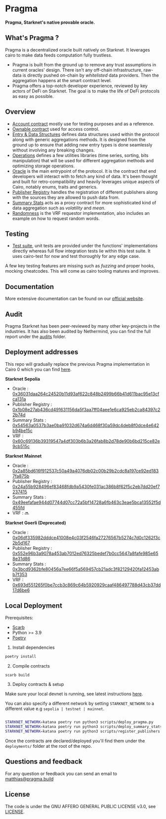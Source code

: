 # Pragma

**Pragma, Starknet's native provable oracle.**

What's Pragma ?
---

Pragma is a decentralized oracle built natively on Starknet. It leverages cairo to make data feeds computation fully trustless.

-  Pragma is built from the ground up to remove any trust assumptions in current oracles' design.
There isn't any off-chain infrastructure, raw-data is directly pushed on-chain by *whitelisted* data providers. Then the aggregation happens at the smart contract level.
- Pragma offers a top-notch developer experience, reviewed by key actors of DeFi on Starknet. The goal is to make the life of DeFi protocols as easy as possible.

Overview
---

- <a href="/src/account">Account contract</a> mostly use for testing purposes and as a reference.
- <a href="/src/admin">Ownable contract</a> used for access control.
- <a href="/src/entry">Entry & Data Structures</a> defines data structures used within the protocol along with generic aggregations methods. It is designed from the ground up to ensure that adding new entry types is done seamlessly without involving any breaking changes.
- <a href="/src/operations">Operations</a> defines a few utilities libraries (time series, sorting, bits manipulation) that will be used for different aggregation methods and optimizing storage operations.
- <a href="/src/oracle">Oracle</a> is the main entrypoint of the protocol. It is the contract that end developers will interact with to fetch any kind of data. It's been thought and built for retro-compatibility and heavily leverages unique aspects of Cairo, notably enums, traits and generics.
- <a href="/src/publisher_registry">Publisher Registry</a> handles the registration of different publishers along with the sources they are allowed to push data from.
- <a href="/src/compute_engines">Summary Stats</a> acts as a proxy contract for more sophisticated kind of data aggregation such as *volatility* and *mean*.
- <a href="/src/randomness">Randomness</a> is the VRF requestor implementation, also includes an example on how to request random words.

## Testing

- <a href="/src/tests">Test suite</a>, unit tests are provided under the functions' implementations directly whereas full flow integration tests lie within this test suite. It uses cairo-test for now and test thoroughly for any edge case.

A few key testing features are missing such as *fuzzing* and proper hooks, mocking cheatcodes. This will come as cairo tooling matures and improves.

Documentation
---

More extensive documentation can be found on our [official website](https://docs.pragma.build/).

Audit
---

Pragma Starknet has been peer-reviewed by many other key-projects in the industries.
It has also been audited by Nethermind, you can find the full report under the <a href='/audits'>audits</a> folder.


Deployment addresses
---

This repo will gradually replace the previous Pragma implementation in Cairo 0 which you can find [here](https://github.com/Astraly-Labs/pragma-contracts).

**Starknet Sepolia**
- Oracle : [0x36031daa264c24520b11d93af622c848b2499b66b41d611bac95e13cfca131a](https://sepolia.voyager.online/contract/0x36031daa264c24520b11d93af622c848b2499b66b41d611bac95e13cfca131a)
- Publisher Registry : [0x1b08e27ab436cd491631156da5f3aa7ff04aee1e6ca925eb2ca84397c22b74d](https://sepolia.voyager.online/contract/0x1b08e27ab436cd491631156da5f3aa7ff04aee1e6ca925eb2ca84397c22b74d)
- Summary Stats : [0x54563a0537b3ae0ba91032d674a6d468f30a59dc4deb8f0dce4e642b94be15c](https://sepolia.voyager.online/contract/0x54563a0537b3ae0ba91032d674a6d468f30a59dc4deb8f0dce4e642b94be15c)
- VRF : [0x60c69136b39319547a4df303b6b3a26fab8b2d78de90b6bd215ce82e9cb515c](https://sepolia.voyager.online/contract/0x60c69136b39319547a4df303b6b3a26fab8b2d78de90b6bd215ce82e9cb515c)

**Starknet Mainnet**
- Oracle : [0x2a85bd616f912537c50a49a4076db02c00b29b2cdc8a197ce92ed1837fa875b](https://voyager.online/contract/0x2a85bd616f912537c50a49a4076db02c00b29b2cdc8a197ce92ed1837fa875b)
- Publisher Registry : [0x24a55b928496ef83468fdb9a5430fe031ac386b8f62f5c2eb7dd20ef7237415](https://voyager.online/contract/0x24a55b928496ef83468fdb9a5430fe031ac386b8f62f5c2eb7dd20ef7237415)
- Summary Stats : [0x49eefafae944d07744d07cc72a5bf14728a6fb463c3eae5bca13552f5d455fd](https://voyager.online/contract/0x49eefafae944d07744d07cc72a5bf14728a6fb463c3eae5bca13552f5d455fd)
- VRF : 🔜

**Starknet Goerli (Deprecated)**
- Oracle : [0x06df335982dddce41008e4c03f2546fa27276567b5274c7d0c1262f3c2b5d167](https://goerli.voyager.online/contract/0x06df335982dddce41008e4c03f2546fa27276567b5274c7d0c1262f3c2b5d167)
- Publisher Registry : [0x552e96b3a9078a453ab7012ed76325bedef7b0cc5647a8fafe985e658e31d86](https://goerli.voyager.online/contract/0x552e96b3a9078a453ab7012ed76325bedef7b0cc5647a8fafe985e658e31d86)
- Summary Stats : [0x3bcd9362bfe80456a7ee66f5a569457cb21adc3f82129420fa12453abb7f353](https://goerli.voyager.online/contract/0x3bcd9362bfe80456a7ee66f5a569457cb21adc3f82129420fa12453abb7f353)
- VRF : [0x693d551265f0be7ccb3c869c64b5920929caaf486497788d43cb37dd17d6be6](https://goerli.voyager.online/contract/0x693d551265f0be7ccb3c869c64b5920929caaf486497788d43cb37dd17d6be6)

Local Deployment
---

Prerequisites:
- [Scarb](https://docs.swmansion.com/scarb/)
- Python >= 3.9
- [Poetry](https://python-poetry.org/)

1. Install dependencies

```bash
poetry install
```

2. Compile contracts

```bash
scarb build
```

3. Deploy contracts & setup

Make sure your local devnet is running, see latest instructions [here](https://book.dojoengine.org/toolchain/katana/reference.html).

You can also specify a different network by setting `STARKNET_NETWORK` to a different value e.g `sepolia | testnet | mainnet`.

```bash

STARKNET_NETWORK=katana poetry run python3 scripts/deploy_pragma.py
STARKNET_NETWORK=katana poetry run python3 scripts/deploy_summary_stats.py
STARKNET_NETWORK=katana poetry run python3 scripts/register_publishers.py

```

Once the contracts are declared/deployed you'll find them under the `deployments/` folder at the root of the repo.


Questions and feedback
---

For any question or feedback you can send an email to <matthias@pragma.build>

License
---

The code is under the GNU AFFERO GENERAL PUBLIC LICENSE v3.0, see <a href="./LICENSE">LICENSE</a>.
